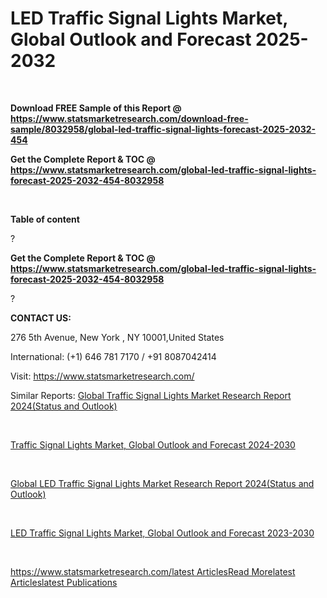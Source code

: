 <h1>LED Traffic Signal Lights Market, Global Outlook and Forecast 2025-2032</h1><br/><p><strong>Download FREE Sample of this Report @ <a href="https://www.statsmarketresearch.com/download-free-sample/8032958/global-led-traffic-signal-lights-forecast-2025-2032-454">https://www.statsmarketresearch.com/download-free-sample/8032958/global-led-traffic-signal-lights-forecast-2025-2032-454</a></strong></p>
 
 
 
 <div><b>Get the Complete Report & TOC @ <a href="https://www.statsmarketresearch.com/global-led-traffic-signal-lights-forecast-2025-2032-454-8032958">https://www.statsmarketresearch.com/global-led-traffic-signal-lights-forecast-2025-2032-454-8032958</a></b></div>
 
 
 
 <p><br />
 
 <b>Table of content</b></p>
 
 
 
 <p>? </p>
 
 
 
 <div><b>Get the Complete Report & TOC @ <a href="https://www.statsmarketresearch.com/global-led-traffic-signal-lights-forecast-2025-2032-454-8032958">https://www.statsmarketresearch.com/global-led-traffic-signal-lights-forecast-2025-2032-454-8032958</a></b></div>
 
 
 
 <p>? </p>
 
 
 
 <p><b>CONTACT US:</b><br />
 
 276 5th Avenue, New York , NY 10001,United States<br />
 
 International: (+1) 646 781 7170 / +91 8087042414<br />
 
 Visit: <a href="https://www.statsmarketresearch.com/">https://www.statsmarketresearch.com/</a><br />
 
 Similar Reports: <a href="https://www.statsmarketresearch.com/global-led-traffic-signal-lights-forecast-2025-2032-454-8032958">Global Traffic Signal Lights Market Research Report 2024(Status and Outlook)</a><br />
 
 <br />
 
 <a href="https://www.statsmarketresearch.com/global-led-traffic-signal-lights-forecast-2025-2032-454-8032958">Traffic Signal Lights Market, Global Outlook and Forecast 2024-2030</a><br />
 
 <br />
 
 <a href="https://www.statsmarketresearch.com/global-led-traffic-signal-lights-forecast-2025-2032-454-8032958">Global LED Traffic Signal Lights Market Research Report 2024(Status and Outlook)</a><br />
 
 <br />
 
 <a href="https://www.statsmarketresearch.com/global-led-traffic-signal-lights-forecast-2025-2032-454-8032958">LED Traffic Signal Lights Market, Global Outlook and Forecast 2023-2030</a><br />
 
 <br />
 
 <a href="https://gyeongbokgung.com">https://www.statsmarketresearch.com/</a><a href="https://hallyeomaritime.com">latest Articles</a><a href="https://jingwansa.com">Read More</a><a href="https://nguoiviet.jp/">latest Articles</a><a href="https://www.intelmarketresearch.com/">latest Publications</a></p>
